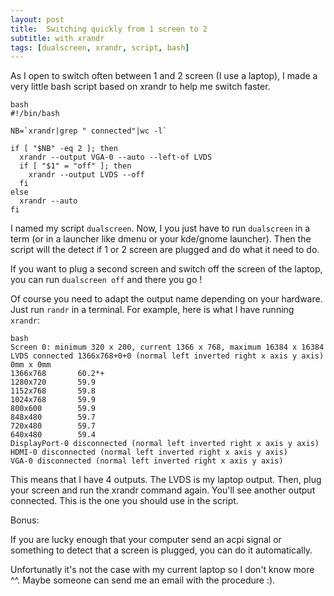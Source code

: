 ```yaml
---
layout: post
title:  Switching quickly from 1 screen to 2
subtitle: with xrandr
tags: [dualscreen, xrandr, script, bash]
---
```


As I open to switch often between 1 and 2 screen (I use a laptop), I made a very little bash script based on xrandr to help me switch faster.

    bash
    #!/bin/bash

    NB=`xrandr|grep " connected"|wc -l`

    if [ "$NB" -eq 2 ]; then
      xrandr --output VGA-0 --auto --left-of LVDS
      if [ "$1" = "off" ]; then
        xrandr --output LVDS --off
      fi
    else
      xrandr --auto
    fi

I named my script `dualscreen`.
Now, I you just have to run `dualscreen` in a term (or in a launcher like dmenu or your kde/gnome launcher). Then the script will the detect if 1 or 2 screen are plugged and do what it need to do.

If you want to plug a second screen and switch off the screen of the laptop, you can run `dualscreen off` and there you go !

Of course you need to adapt the output name depending on your hardware. Just run `randr` in a terminal.
For example, here is what I have running `xrandr`:

    bash
    Screen 0: minimum 320 x 200, current 1366 x 768, maximum 16384 x 16384
    LVDS connected 1366x768+0+0 (normal left inverted right x axis y axis) 0mm x 0mm
    1366x768       60.2*+
    1280x720       59.9
    1152x768       59.8
    1024x768       59.9
    800x600        59.9
    848x480        59.7
    720x480        59.7
    640x480        59.4
    DisplayPort-0 disconnected (normal left inverted right x axis y axis)
    HDMI-0 disconnected (normal left inverted right x axis y axis)
    VGA-0 disconnected (normal left inverted right x axis y axis)

This means that I have 4 outputs. The LVDS is my laptop output. Then, plug your screen and run the xrandr command again.
You'll see another output connected. This is the one you should use in the script.


Bonus:

If you are lucky enough that your computer send an acpi signal or something to detect that a screen is plugged, you can do it automatically.

Unfortunatly it's not the case with my current laptop so I don't know more ^^. Maybe someone can send me an email with the procedure :).
